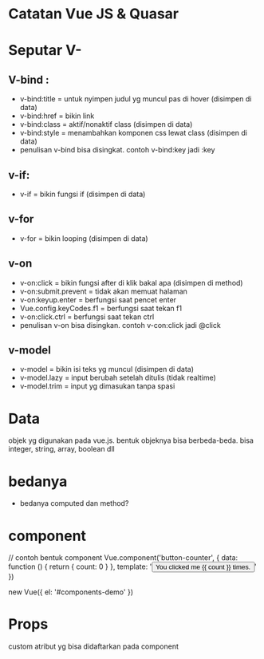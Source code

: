 # Catatan Vue JS & Quasar

# Seputar V-

## V-bind :

- v-bind:title = untuk nyimpen judul yg muncul pas di hover (disimpen di data)
- v-bind:href = bikin link
- v-bind:class = aktif/nonaktif class (disimpen di data)
- v-bind:style = menambahkan komponen css lewat class (disimpen di data)
- penulisan v-bind bisa disingkat. contoh v-bind:key jadi :key

## v-if:

- v-if = bikin fungsi if (disimpen di data)

## v-for

- v-for = bikin looping (disimpen di data)

## v-on

- v-on:click = bikin fungsi after di klik bakal apa (disimpen di method)
- v-on:submit.prevent = tidak akan memuat halaman
- v-on:keyup.enter = berfungsi saat pencet enter
- Vue.config.keyCodes.f1 = berfungsi saat tekan f1
- v-on:click.ctrl = berfungsi saat tekan ctrl
- penulisan v-on bisa disingkan. contoh v-con:click jadi @click

## v-model

- v-model = bikin isi teks yg muncul (disimpen di data)
- v-model.lazy = input berubah setelah ditulis (tidak realtime)
- v-model.trim = input yg dimasukan tanpa spasi

# Data

objek yg digunakan pada vue.js. bentuk objeknya bisa berbeda-beda. bisa integer, string, array, boolean dll

# bedanya

- bedanya computed dan method?

# component

// contoh bentuk component
Vue.component('button-counter', {
data: function () {
return {
count: 0
}
},
template: '<button v-on:click="count++">You clicked me {{ count }} times.</button>'
})

<div id="components-demo">
  <button-counter></button-counter>
</div>

new Vue({ el: '#components-demo' })

# Props
custom atribut yg bisa didaftarkan pada component
